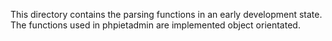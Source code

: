 This directory contains the parsing functions in an early development state. The functions used in phpietadmin are implemented object orientated.